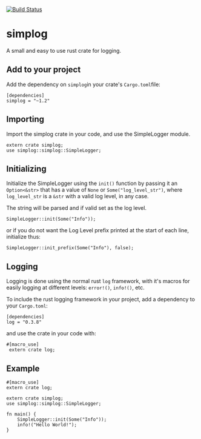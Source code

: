 [![Build Status](https://travis-ci.org/andrewdavidmackenzie/simplog.svg?branch=master)](https://travis-ci.org/andrewdavidmackenzie/simplog)

# simplog
A small and easy to use rust crate for logging.

## Add to your project
Add the dependency on `simplog`in your crate's `Cargo.toml`file:

```
[dependencies]
simplog = "~1.2"
```

## Importing
Import the simplog crate in your code, and use the SimpleLogger module.

```
extern crate simplog;
use simplog::simplog::SimpleLogger;
```

## Initializing
Initialize the SimpleLogger using the `init()` function by passing it an `Option<&str>` that has a value of `None` or `Some("log_level_str")`, where `log_level_str` is a `&str` with a valid log level, in any case.

The string will be parsed and if valid set as the log level.

```
SimpleLogger::init(Some("Info"));
```

or if you do not want the Log Level prefix printed at the start of each line, initialize thus:
```
SimpleLogger::init_prefix(Some("Info"), false);
```


## Logging
Logging is done using the normal rust `log` framework, with it's macros for easily logging at different
levels: `error!()`, `info!()`, etc.

To include the rust logging framework in your project, add a dependency to your `Cargo.toml`:

```
[dependencies]
log = "0.3.8"
```

and use the crate in your code with:

```
#[macro_use]   
 extern crate log;
```

## Example

```
#[macro_use]
extern crate log;

extern crate simplog;
use simplog::simplog::SimpleLogger;

fn main() {
    SimpleLogger::init(Some("Info"));
    info!("Hello World!");
}
